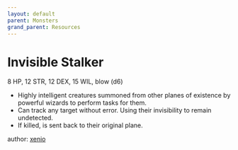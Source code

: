 ```yaml
---
layout: default
parent: Monsters
grand_parent: Resources
---
```


# Invisible Stalker
8 HP, 12 STR, 12 DEX, 15 WIL, blow (d6)
- Highly intelligent creatures summoned from other planes of existence by powerful wizards to perform tasks for them.
- Can track any target without error. Using their invisibility to remain undetected.
- If killed, is sent back to their original plane.

author: [xenio](https://xenioinabottle.blogspot.com)

